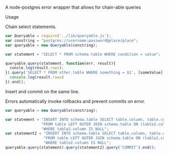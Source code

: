 A node-postgres error wrapper that allows for chain-able queries

Usage

Chain select statements.

```javascript
var Queryable = require('../lib/queryable.js');
var constring = "postgres://username:password@place/place";
var queryable = new Queryable(constring);

var statement = "SELECT * FROM schema.table WHERE condition = value";

queryable.query(statement, function(err, result){
  consle.log(result.rows);
}).query('SELECT * FROM other.table WHERE something = $1', [someValue], function(err, result){
  console.log(result.rows)
}).end();
```

Insert and commit on the same line.

Errors automatically invoke rollbacks and prevent commits on error.

```javascript
var queryable = new Queryable(constring);

var statement = "INSERT INTO schema.table SELECT table.column, table.column2 " +
                "FROM table LEFT OUTER JOIN schema.table ON (table2.column = table2.column) " +
                "WHERE table2.column IS NULL";
var statement2 = "INSERT INTO schema.table SELECT table.column, table.column2 " +
                 "FROM table LEFT OUTER JOIN schema.table ON (table2.column = table2.column) " +
                 "WHERE table2.column IS NULL";
queryable.query(statement).query(statement2).query('COMMIT').end();
```
